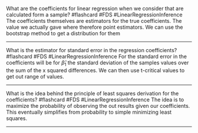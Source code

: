What are the coefficients for linear regression when we consider that are calculated form a sample? #flashcard #FDS #LinearRegressionInference
	The coefficients themselves are estimators for the true coefficients. The value we actually gave where therefore point estimators. We can use the bootstrap method to get a distribution for them

---
What is the estimator for standard error in the regression coefficients? #flashcard #FDS #LinearRegressionInference 
	For the standard error in the coefficients will be for $\hat\beta_1$ the standard deviation of the samples values over the sum of the x squared differences. We can then use t-critical values to get out range of values.

---
What is the idea behind the principle of least squares derivation for the coefficients? #flashcard #FDS #LinearRegressionInference 
	The idea is to maximize the probability of observing the out results given our coefficients. This eventually simplifies from probability to simple minimizing least squares.

---
